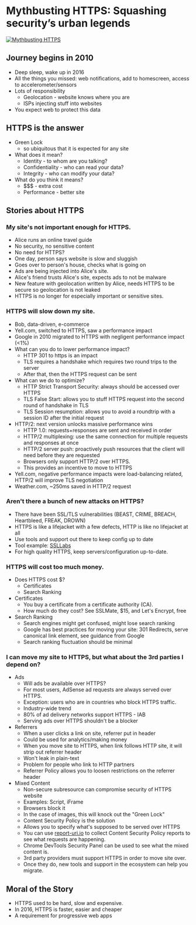 # Mythbusting HTTPS: Squashing security’s urban legends
[![Mythbusting HTTPS](http://img.youtube.com/vi/YMfW1bfyGSY/0.jpg)](http://www.youtube.com/watch?v=YMfW1bfyGSY)

## Journey begins in 2010
- Deep sleep, wake up in 2016
- All the things you missed: web notifications, add to homescreen, access to accelerometer/sensors
- Lots of responsibility
  * Geolocation - website knows where you are
  * ISPs injecting stuff into websites
- You expect web to protect this data

## HTTPS is the answer
- Green Lock
  * so ubiquitous that it is expected for any site
- What does it mean?
  * Identity - to whom are you talking?
  * Confidentiality - who can read your data?
  * Integrity - who can modify your data?
- What do you think it means?
  * $$$ - extra cost
  * Performance - better site

## Stories about HTTPS
### My site's not important enough for HTTPS.
- Alice runs an online travel guide
- No security, no sensitive content
- No need for HTTPS?
- One day, person says website is slow and sluggish
- Goes over to person's house, checks what is going on
- Ads are being injected into Alice's site.
- Alice's friend trusts Alice's site, expects ads to not be malware
- New feature with geolocation written by Alice, needs HTTPS to be secure so geolocation is not leaked
- HTTPS is no longer for especially important or sensitive sites.

### HTTPS will slow down my site.
- Bob, data-driven, e-commerce
- Yell.com, switched to HTTPS, saw a performance impact
- Google in 2010 migrated to HTTPS with negligent performance impact (<1%)
- What can you do to lower performance impact?
  * HTTP 301 to https is an impact
  * TLS requires a handshake which requires two round trips to the server
  * After that, then the HTTPS request can be sent
- What can we do to optimize?
   * HTTP Strict Transport Security: always should be accessed over HTTPS
   * TLS False Start: allows you to stuff HTTPS request into the second round of handshake in TLS
   * TLS Session resumption: allows you to avoid a roundtrip with a session ID after the initial request
- HTTP/2: next version unlocks massive performance wins
  * HTTP 1.0: requests+responses are sent and received in order
  * HTTP/2 multiplexing: use the same connection for multiple requests and responses at once
  * HTTP/2 server push: proactively push resources that the client will need before they are requested
  * Browsers only support HTTP/2 over HTTPS.
  * This provides an incentive to move to HTTPS
- Yell.com, negative performance impacts were load-balancing related, HTTP/2 will improve TLS negotiation
- Weather.com, ~250ms saved in HTTP/2 request

### Aren't there a bunch of new attacks on HTTPS?
- There have been SSL/TLS vulnerabilities (BEAST, CRIME, BREACH, Heartbleed, FREAK, DROWN)
- HTTPS is like a lifejacket with a few defects, HTTP is like no lifejacket at all
- Use tools and support out there to keep config up to date
- Tool example: [SSLLabs](ssllabs.com)
- For high quality HTTPS, keep servers/configuration up-to-date.

### HTTPS will cost too much money.
- Does HTTPS cost $?
  * Certificates
  * Search Ranking
- Certificates
  * You buy a certificate from a certificate authority (CA).
  * How much do they cost? See SSLMate, $15, and Let's Encrypt, free
- Search Ranking
  * Search engines might get confused, might lose search ranking
  * Google has best practices for moving your site: 301 Redirects, serve canonical link element, see guidance from Google
  * Search ranking fluctuation should be minimal

### I can move my site to HTTPS, but what about the 3rd parties I depend on?
- Ads
  * Will ads be available over HTTPS?
  * For most users, AdSense ad requests are always served over HTTPS.
  * Exception: users who are in countries who block HTTPS traffic.
  * Industry-wide trend
  * 80% of ad delivery networks support HTTPS - IAB
  * Serving ads over HTTPS shouldn't be a blocker
- Referrers
  * When a user clicks a link on site, referrer put in header
  * Could be used for analytics/making money
  * When you move site to HTTPS, when link follows HTTP site, it will strip out referrer header
  * Won't leak in plain-text
  * Problem for people who link to HTTP partners
  * Referrer Policy allows you to loosen restrictions on the referrer header
- Mixed Content
  * Non-secure subresource can compromise security of HTTPS website
  * Examples: Script, iFrame
  * Browsers block it
  * In the case of images, this will knock out the "Green Lock"
  * Content Security Policy is the solution
  * Allows you to specify what's supposed to be served over HTTPS
  * You can use [report-uri.io](report-uri.io) to collect Content Security Policy reports to see what requests are happening.
  * Chrome DevTools Security Panel can be used to see what the mixed content is.
  * 3rd party providers must support HTTPS in order to move site over.
  * Once they do, new tools and support in the ecosystem can help you migrate.
## Moral of the Story
- HTTPS used to be hard, slow and expensive.
- In 2016, HTTPS is faster, easier and cheaper
- A requirement for progressive web apps
